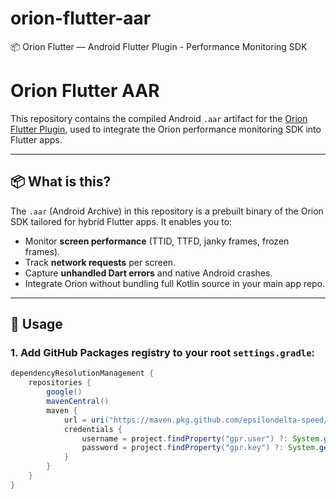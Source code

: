 # orion-flutter-aar
📦 Orion Flutter — Android Flutter Plugin - Performance Monitoring SDK
# Orion Flutter AAR

This repository contains the compiled Android `.aar` artifact for the [Orion Flutter Plugin](https://github.com/epsilondelta-speed/orion_flutter_test1), used to integrate the Orion performance monitoring SDK into Flutter apps.

---

## 📦 What is this?

The `.aar` (Android Archive) in this repository is a prebuilt binary of the Orion SDK tailored for hybrid Flutter apps. It enables you to:

- Monitor **screen performance** (TTID, TTFD, janky frames, frozen frames).
- Track **network requests** per screen.
- Capture **unhandled Dart errors** and native Android crashes.
- Integrate Orion without bundling full Kotlin source in your main app repo.

---

## 🔧 Usage

### 1. Add GitHub Packages registry to your root `settings.gradle`:

```groovy
dependencyResolutionManagement {
    repositories {
        google()
        mavenCentral()
        maven {
            url = uri("https://maven.pkg.github.com/epsilondelta-speed/orion-flutter-aar")
            credentials {
                username = project.findProperty("gpr.user") ?: System.getenv("USERNAME_GITHUB")
                password = project.findProperty("gpr.key") ?: System.getenv("TOKEN_GITHUB")
            }
        }
    }
}
